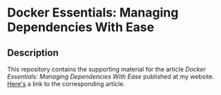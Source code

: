 # Docker Essentials: Managing Dependencies With Ease

## Description

This repository contains the supporting material for the article *Docker Essentials: Managing Dependencies With Ease* published at my website.
[Here's](https://florian-dahlitz.de/blog/docker-essentials-managing-dependencies-with-ease) a link to the corresponding article.
